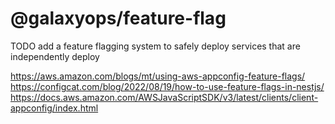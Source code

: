 # @galaxyops/feature-flag

TODO add a feature flagging system to safely deploy services that are
independently deploy

<https://aws.amazon.com/blogs/mt/using-aws-appconfig-feature-flags/>
<https://configcat.com/blog/2022/08/19/how-to-use-feature-flags-in-nestjs/>
<https://docs.aws.amazon.com/AWSJavaScriptSDK/v3/latest/clients/client-appconfig/index.html>
